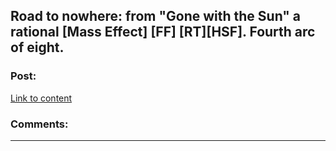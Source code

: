 ## Road to nowhere: from "Gone with the Sun" a rational [Mass Effect] [FF] [RT][HSF]. Fourth arc of eight.

### Post:

[Link to content](https://www.fanfiction.net/s/11397021/1/Road-to-nowhere)

### Comments:

---

